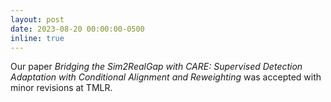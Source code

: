 ```yaml
---
layout: post
date: 2023-08-20 00:00:00-0500
inline: true
---
```


Our paper _Bridging the Sim2RealGap with CARE: Supervised Detection Adaptation with Conditional Alignment and Reweighting_ was accepted with minor revisions at TMLR.


